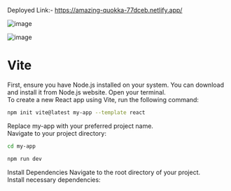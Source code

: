 Deployed Link:- https://amazing-quokka-77dceb.netlify.app/



![image](https://github.com/user-attachments/assets/aecc9e81-a5c8-405c-9140-e0dcc1b5e52f)


![image](https://github.com/user-attachments/assets/6c17fc47-974c-4c99-8f64-45a69cef7d94)





# Vite
First, ensure you have Node.js installed on your system. You can download and install it from Node.js website.
Open your terminal.<br>
To create a new React app using Vite, run the following command:

```bash
npm init vite@latest my-app --template react
```
Replace my-app with your preferred project name.<br>
Navigate to your project directory:

```bash
cd my-app
```

```bash
npm run dev
```
Install Dependencies
Navigate to the root directory of your project.<br>
Install necessary dependencies: 
